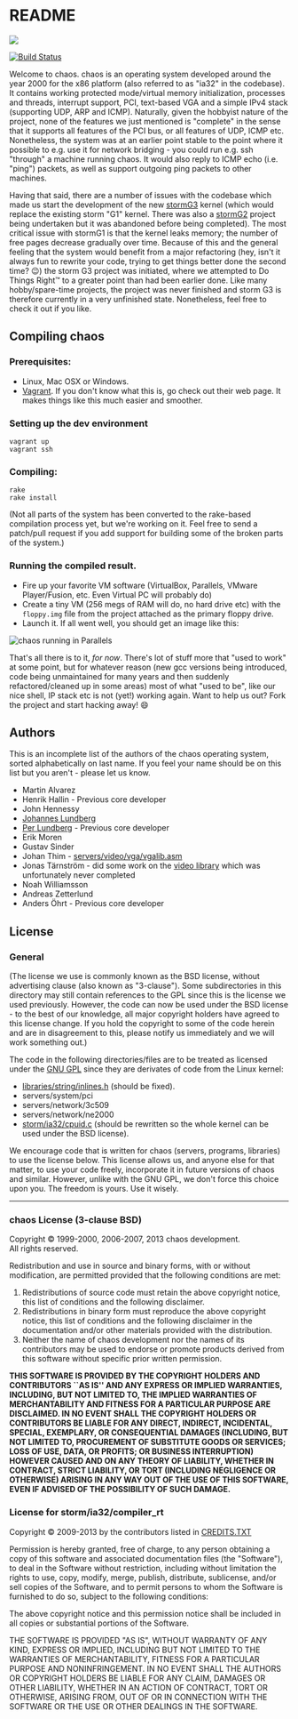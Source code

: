 # README

![](https://raw.github.com/chaos4ever/chaos/master/misc/chaos-logo.png)

[![Build Status](https://travis-ci.org/chaos4ever/chaos.svg?branch=master)](https://travis-ci.org/chaos4ever/chaos)

Welcome to chaos. chaos is an operating system developed around the year 2000 for the x86 platform (also referred to as "ia32" in the codebase). It contains working protected mode/virtual memory initialization, processes and threads, interrupt support, PCI, text-based VGA and a simple IPv4 stack (supporting UDP, ARP and ICMP). Naturally, given the hobbyist nature of the project, none of the features we just mentioned is "complete" in the sense that it supports all features of the PCI bus, or all features of UDP, ICMP etc. Nonetheless, the system was at an earlier point stable to the point where it possible to e.g. use it for network bridging - you could run e.g. ssh "through" a machine running chaos. It would also reply to ICMP echo (i.e. "ping") packets, as well as support outgoing ping packets to other machines.

Having that said, there are a number of issues with the codebase which made us start the development of the new [stormG3](https://github.com/chaos4ever/stormG3) kernel (which would replace the existing storm "G1" kernel. There was also a [stormG2](https://github.com/chaos4ever/stormG2) project being undertaken but it was abandoned before being completed). The most critical issue with stormG1 is that the kernel leaks memory; the number of free pages decrease gradually over time. Because of this and the general feeling that the system would benefit from a major refactoring (hey, isn't it always fun to rewrite your code, trying to get things better done the second time? :wink:) the storm G3 project was initiated, where we attempted to Do Things Right&trade; to a greater point than had been earlier done. Like many hobby/spare-time projects, the project was never finished and storm G3 is therefore currently in a very unfinished state. Nonetheless, feel free to check it out if you like.

## Compiling chaos

### Prerequisites:

- Linux, Mac OSX or Windows.
- [Vagrant](https://www.vagrantup.com/). If you don't know what this is, go check out their web page. It makes things like this much easier and smoother.

### Setting up the dev environment

    vagrant up
    vagrant ssh

### Compiling:

    rake
    rake install

(Not all parts of the system has been converted to the rake-based compilation process yet, but we're working on it. Feel free to send a patch/pull request if you add support for building some of the broken parts of the system.)

### Running the compiled result.

* Fire up your favorite VM software (VirtualBox, Parallels, VMware Player/Fusion, etc. Even Virtual PC will probably do)
* Create a tiny VM (256 megs of RAM will do, no hard drive etc) with the `floppy.img` file from the project attached as the primary floppy drive.
* Launch it. If all went well, you should get an image like this:

![chaos running in Parallels](https://raw.githubusercontent.com/chaos4ever/chaos/master/misc/chaos-in-parallels.png)

That's all there is to it, *for now*. There's lot of stuff more that "used to work" at some point, but for whatever reason (new gcc versions being introduced, code being unmaintained for many years and then suddenly refactored/cleaned up in some areas) most of what "used to be", like our nice shell, IP stack etc is not (yet!) working again. Want to help us out? Fork the project and start hacking away! :smile:

## Authors

This is an incomplete list of the authors of the chaos operating system, sorted alphabetically on last name. If you feel your name should be on this list but you aren't - please let us know.

* Martin Alvarez
* Henrik Hallin - Previous core developer
* John Hennessy
* [Johannes Lundberg](http://github.com/johannesl)
* [Per Lundberg](http://github.com/perlun) - Previous core developer
* Erik Moren
* Gustav Sinder
* Johan Thim - [servers/video/vga/vgalib.asm](servers/video/vga/vgalib.asm)
* Jonas Tärnström - did some work on the [video library](libraries/video) which was unfortunately never completed
* Noah Williamsson
* Andreas Zetterlund
* Anders Öhrt - Previous core developer

## License

### General

(The license we use is commonly known as the BSD license, without advertising clause (also known as "3-clause"). Some  subdirectories in this directory may still contain references to the GPL since this is the license we used previously. However, the code can now be used under the BSD license - to the best of our knowledge, all major copyright holders have agreed to this license change. If you hold the copyright to some of the code herein and are in disagreement to this, please notify us immediately and we will work something out.)

The code in the following directories/files are to be treated as licensed under the [GNU GPL](http://www.gnu.org/licenses/old-licenses/gpl-2.0.html) since they are derivates of code from the Linux kernel:

* [libraries/string/inlines.h](libraries/string/inlines.h) (should be fixed).
* servers/system/pci
* servers/network/3c509
* servers/network/ne2000
* [storm/ia32/cpuid.c](storm/ia32/cpuid.c) (should be rewritten so the whole kernel can be used under the BSD license).

We encourage code that is written for chaos (servers, programs, libraries) to use the license below. This license allows us, and anyone else for that matter, to use your code freely, incorporate it in future versions of chaos and similar. However, unlike with the GNU GPL, we don't force this choice upon you. The freedom is yours. Use it wisely.

---------------------------------------------------

### chaos License (3-clause BSD)

Copyright © 1999-2000, 2006-2007, 2013 chaos development.<br/>
All rights reserved.

Redistribution and use in source and binary forms, with or without modification, are permitted provided that the following conditions are met:

1. Redistributions of source code must retain the above copyright notice, this list of conditions and the following disclaimer.
2. Redistributions in binary form must reproduce the above copyright notice, this list of conditions and the following disclaimer in the documentation and/or other materials provided with the distribution.
3. Neither the name of chaos development nor the names of its contributors may be used to endorse or promote products derived from this software without specific prior written permission.

**THIS SOFTWARE IS PROVIDED BY THE COPYRIGHT HOLDERS AND CONTRIBUTORS ``AS IS'' AND ANY EXPRESS OR IMPLIED WARRANTIES, INCLUDING, BUT NOT LIMITED TO, THE IMPLIED WARRANTIES OF MERCHANTABILITY AND FITNESS FOR A PARTICULAR PURPOSE ARE DISCLAIMED.  IN NO EVENT SHALL THE COPYRIGHT HOLDERS OR CONTRIBUTORS BE LIABLE FOR ANY DIRECT, INDIRECT, INCIDENTAL, SPECIAL, EXEMPLARY, OR CONSEQUENTIAL DAMAGES (INCLUDING, BUT NOT LIMITED TO, PROCUREMENT OF SUBSTITUTE GOODS OR SERVICES; LOSS OF USE, DATA, OR PROFITS; OR BUSINESS INTERRUPTION) HOWEVER CAUSED AND ON ANY THEORY OF LIABILITY, WHETHER IN CONTRACT, STRICT LIABILITY, OR TORT (INCLUDING NEGLIGENCE OR OTHERWISE) ARISING IN ANY WAY OUT OF THE USE OF THIS SOFTWARE, EVEN IF ADVISED OF THE POSSIBILITY OF SUCH DAMAGE.**

### License for storm/ia32/compiler_rt

Copyright © 2009-2013 by the contributors listed in [CREDITS.TXT](storm/ia32/compiler_rt/CREDITS.TXT)

Permission is hereby granted, free of charge, to any person obtaining a copy
of this software and associated documentation files (the "Software"), to deal
in the Software without restriction, including without limitation the rights
to use, copy, modify, merge, publish, distribute, sublicense, and/or sell
copies of the Software, and to permit persons to whom the Software is
furnished to do so, subject to the following conditions:

The above copyright notice and this permission notice shall be included in
all copies or substantial portions of the Software.

THE SOFTWARE IS PROVIDED "AS IS", WITHOUT WARRANTY OF ANY KIND, EXPRESS OR
IMPLIED, INCLUDING BUT NOT LIMITED TO THE WARRANTIES OF MERCHANTABILITY,
FITNESS FOR A PARTICULAR PURPOSE AND NONINFRINGEMENT. IN NO EVENT SHALL THE
AUTHORS OR COPYRIGHT HOLDERS BE LIABLE FOR ANY CLAIM, DAMAGES OR OTHER
LIABILITY, WHETHER IN AN ACTION OF CONTRACT, TORT OR OTHERWISE, ARISING FROM,
OUT OF OR IN CONNECTION WITH THE SOFTWARE OR THE USE OR OTHER DEALINGS IN
THE SOFTWARE.
